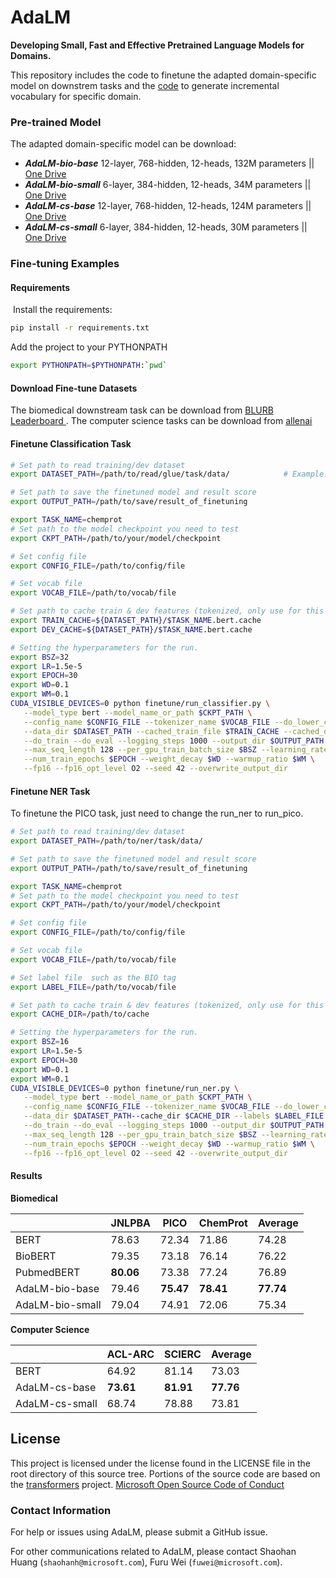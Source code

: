 # AdaLM

**Developing Small, Fast and Effective Pretrained Language Models for Domains.**

This repository includes the code to finetune the adapted domain-specific model on downstrem tasks and the [code](https://github.com/microsoft/unilm/tree/master/adalm/incr_bpe) to generate incremental vocabulary for specific domain.

### Pre-trained Model
The adapted domain-specific model can be download:
- ***AdaLM-bio-base*** 12-layer, 768-hidden, 12-heads, 132M parameters || [One Drive](https://1drv.ms/u/s!AmcFNgkl1JIngxOqGWQk1u9G4mXf?e=Pa2RGC)
- ***AdaLM-bio-small*** 6-layer, 384-hidden, 12-heads, 34M parameters || [One Drive](https://1drv.ms/u/s!AmcFNgkl1JIngxQPKamwrRUelGUJ?e=qtmFHC)
- ***AdaLM-cs-base*** 12-layer, 768-hidden, 12-heads, 124M parameters || [One Drive](https://1drv.ms/u/s!AmcFNgkl1JIngxE_1VEP9gHU7mUe?e=XZemIz)
- ***AdaLM-cs-small*** 6-layer, 384-hidden, 12-heads, 30M parameters || [One Drive](https://1drv.ms/u/s!AmcFNgkl1JIngxJrUlHJbE4HY9Ev?e=PBaTNy)

### Fine-tuning Examples
#### Requirements

​	Install the requirements:

```bash
pip install -r requirements.txt
```

   Add the project to your PYTHONPATH

```bash
export PYTHONPATH=$PYTHONPATH:`pwd`
```

#### Download Fine-tune Datasets

The biomedical downstream task can be download from [BLURB Leaderboard ](https://microsoft.github.io/BLURB/).  The computer science tasks can be download from  [allenai](https://github.com/allenai/dont-stop-pretraining)

#### Finetune Classification Task

```bash
# Set path to read training/dev dataset
export DATASET_PATH=/path/to/read/glue/task/data/            # Example: "/path/to/downloaded-glue-data-dir/mnli/"

# Set path to save the finetuned model and result score
export OUTPUT_PATH=/path/to/save/result_of_finetuning

export TASK_NAME=chemprot
# Set path to the model checkpoint you need to test 
export CKPT_PATH=/path/to/your/model/checkpoint

# Set config file
export CONFIG_FILE=/path/to/config/file

# Set vocab file
export VOCAB_FILE=/path/to/vocab/file

# Set path to cache train & dev features (tokenized, only use for this tokenizer!)
export TRAIN_CACHE=${DATASET_PATH}/$TASK_NAME.bert.cache
export DEV_CACHE=${DATASET_PATH}/$TASK_NAME.bert.cache

# Setting the hyperparameters for the run.
export BSZ=32
export LR=1.5e-5
export EPOCH=30
export WD=0.1
export WM=0.1
CUDA_VISIBLE_DEVICES=0 python finetune/run_classifier.py \
   --model_type bert --model_name_or_path $CKPT_PATH \
   --config_name $CONFIG_FILE --tokenizer_name $VOCAB_FILE --do_lower_case\
   --data_dir $DATASET_PATH --cached_train_file $TRAIN_CACHE --cached_dev_file $DEV_CACHE \
   --do_train --do_eval --logging_steps 1000 --output_dir $OUTPUT_PATH --max_grad_norm 0 \
   --max_seq_length 128 --per_gpu_train_batch_size $BSZ --learning_rate $LR \
   --num_train_epochs $EPOCH --weight_decay $WD --warmup_ratio $WM \
   --fp16 --fp16_opt_level O2 --seed 42 --overwrite_output_dir

```



#### Finetune NER Task

To finetune the PICO task, just need to change the run_ner to run_pico.

```bash
# Set path to read training/dev dataset
export DATASET_PATH=/path/to/ner/task/data/           

# Set path to save the finetuned model and result score
export OUTPUT_PATH=/path/to/save/result_of_finetuning

export TASK_NAME=chemprot
# Set path to the model checkpoint you need to test 
export CKPT_PATH=/path/to/your/model/checkpoint

# Set config file
export CONFIG_FILE=/path/to/config/file

# Set vocab file
export VOCAB_FILE=/path/to/vocab/file

# Set label file  such as the BIO tag
export LABEL_FILE=/path/to/vocab/file

# Set path to cache train & dev features (tokenized, only use for this tokenizer!)
export CACHE_DIR=/path/to/cache

# Setting the hyperparameters for the run.
export BSZ=16
export LR=1.5e-5
export EPOCH=30
export WD=0.1
export WM=0.1
CUDA_VISIBLE_DEVICES=0 python finetune/run_ner.py \
   --model_type bert --model_name_or_path $CKPT_PATH \
   --config_name $CONFIG_FILE --tokenizer_name $VOCAB_FILE --do_lower_case\
   --data_dir $DATASET_PATH--cache_dir $CACHE_DIR --labels $LABEL_FILE \
   --do_train --do_eval --logging_steps 1000 --output_dir $OUTPUT_PATH --max_grad_norm 0 \
   --max_seq_length 128 --per_gpu_train_batch_size $BSZ --learning_rate $LR \
   --num_train_epochs $EPOCH --weight_decay $WD --warmup_ratio $WM \
   --fp16 --fp16_opt_level O2 --seed 42 --overwrite_output_dir
```

#### Results

**Biomedical**

|                 | JNLPBA    | PICO      | ChemProt  | Average   |
| --------------- | --------- | --------- | --------- | --------- |
| BERT            | 78.63     | 72.34     | 71.86     | 74.28     |
| BioBERT         | 79.35     | 73.18     | 76.14     | 76.22     |
| PubmedBERT      | **80.06** | 73.38     | 77.24     | 76.89     |
| AdaLM-bio-base  | 79.46     | **75.47** | **78.41** | **77.74** |
| AdaLM-bio-small | 79.04     | 74.91     | 72.06     | 75.34     |

**Computer Science**

|                | ACL-ARC   | SCIERC    | Average   |
| -------------- | --------- | --------- | --------- |
| BERT           | 64.92     | 81.14     | 73.03     |
| AdaLM-cs-base  | **73.61** | **81.91** | **77.76** |
| AdaLM-cs-small | 68.74     | 78.88     | 73.81     |

<!--

## Citation

If you find LayoutLM useful in your research, please cite the following paper:

``` latex
@misc{xu2019layoutlm,
    title={LayoutLM: Pre-training of Text and Layout for Document Image Understanding},
    author={Yiheng Xu and Minghao Li and Lei Cui and Shaohan Huang and Furu Wei and Ming Zhou},
    year={2019},
    eprint={1912.13318},
    archivePrefix={arXiv},
    primaryClass={cs.CL}
}
```
-->

## License

This project is licensed under the license found in the LICENSE file in the root directory of this source tree.
Portions of the source code are based on the [transformers](https://github.com/huggingface/transformers) project.
[Microsoft Open Source Code of Conduct](https://opensource.microsoft.com/codeofconduct)

### Contact Information

For help or issues using AdaLM, please submit a GitHub issue.

For other communications related to AdaLM, please contact Shaohan Huang (`shaohanh@microsoft.com`), Furu Wei (`fuwei@microsoft.com`).



